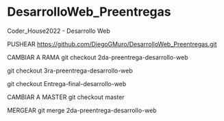 # DesarrolloWeb_Preentregas
Coder_House2022 - Desarrollo Web

PUSHEAR
https://github.com/DiegoGMuro/DesarrolloWeb_Preentregas.git

CAMBIAR A RAMA 
git checkout 2da-preentrega-desarrollo-web

git checkout 3ra-preentrega-desarrollo-web

git checkout Entrega-final-desarrollo-web


CAMBIAR A MASTER
git checkout master

MERGEAR
git merge 2da-preentrega-desarrollo-web